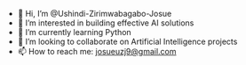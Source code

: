 - 👋 Hi, I’m @Ushindi-Zirimwabagabo-Josue
- 👀 I’m interested in building effective AI solutions 
- 🌱 I’m currently learning Python
- 💞️ I’m looking to collaborate on Artificial Intelligence projects
- 📫 How to reach me: josueuzj9@gmail.com

<!---
Ushindi-Zirimwabagabo-Josue/Ushindi-Zirimwabagabo-Josue is a ✨ special ✨ repository because its `README.md` (this file) appears on your GitHub profile.
You can click the Preview link to take a look at your changes.
--->
